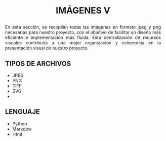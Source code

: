 # <p align = center> IMÁGENES V</p>


<p align="justify"> En esta sección, se recopilan todas las imágenes en formato jpeg y png necesarias para nuestro proyecto, con el objetivo de facilitar un diseño más eficiente e implementación más fluida. Esta centralización de recursos visuales contribuirá a una mejor organización y coherencia en la presentación visual de nuestro proyecto.
 </p>



## TIPOS DE ARCHIVOS

   - JPEG
   - PNG
   - TIFF
   - SVG
   - 
## LENGUAJE

   - Python
   - Markdow
   - Html
